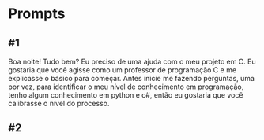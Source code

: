 # Prompts

## #1
Boa noite! 
Tudo bem?
Eu preciso de uma ajuda com o meu projeto em C. Eu gostaria que você agisse como um professor de programação C e me explicasse o básico para começar. Antes inicie me fazendo perguntas, uma por vez, para identificar o meu nível de conhecimento em programação, tenho algum conhecimento em python e c#, então eu gostaria que você calibrasse o nível do processo.


## #2
